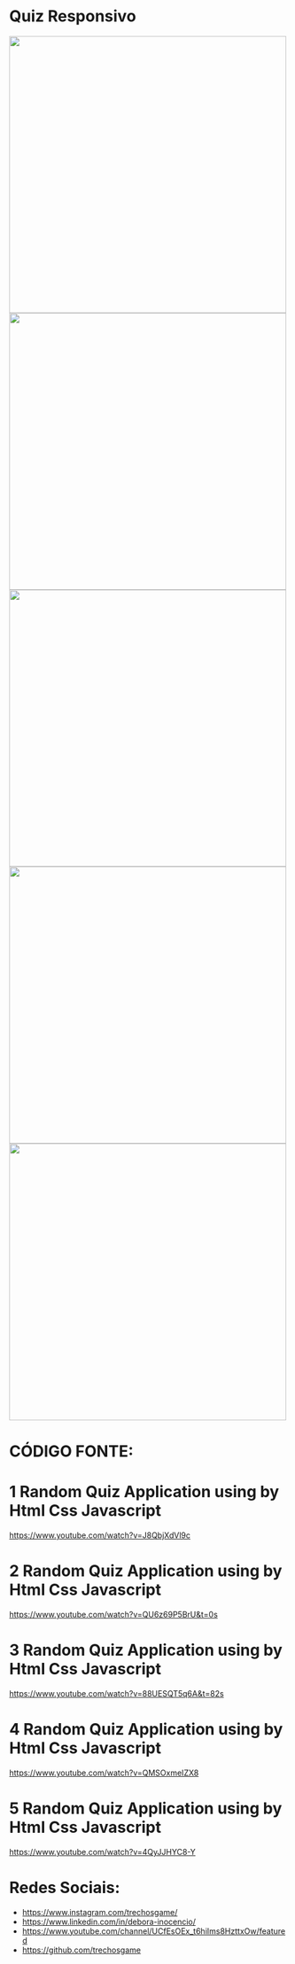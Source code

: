 # Quiz Responsivo
<img src="001.png" width="500px">
<img src="002.png" width="500px">
<img src="003.png" width="500px">
<img src="004.png" width="500px">
<img src="005.png" width="500px">

# CÓDIGO FONTE:
# 1 Random Quiz Application using by Html Css Javascript
https://www.youtube.com/watch?v=J8QbjXdVl9c

# 2 Random Quiz Application using by Html Css Javascript
https://www.youtube.com/watch?v=QU6z69P5BrU&t=0s

# 3 Random Quiz Application using by Html Css Javascript
https://www.youtube.com/watch?v=88UESQT5q6A&t=82s

# 4 Random Quiz Application using by Html Css Javascript
https://www.youtube.com/watch?v=QMSOxmeIZX8

# 5 Random Quiz Application using by Html Css Javascript
https://www.youtube.com/watch?v=4QyJJHYC8-Y

# Redes Sociais:
- https://www.instagram.com/trechosgame/
- https://www.linkedin.com/in/debora-inocencio/
- https://www.youtube.com/channel/UCfEsOEx_t6hiIms8HzttxOw/featured
- https://github.com/trechosgame


